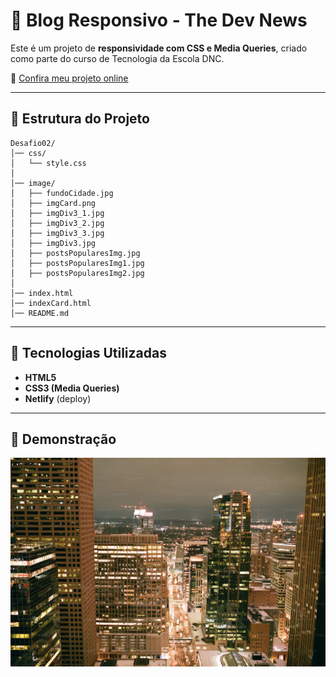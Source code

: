 # 📰 Blog Responsivo - The Dev News

Este é um projeto de **responsividade com CSS e Media Queries**, criado como parte do curso de Tecnologia da Escola DNC.

🔗 [Confira meu projeto online](https://dnc-desafio-02.netlify.app/)

---

## 📂 Estrutura do Projeto

```
Desafio02/
│── css/
│   └── style.css
│
│── image/
│   ├── fundoCidade.jpg
│   ├── imgCard.png
│   ├── imgDiv3_1.jpg
│   ├── imgDiv3_2.jpg
│   ├── imgDiv3_3.jpg
│   ├── imgDiv3.jpg
│   ├── postsPopularesImg.jpg
│   ├── postsPopularesImg1.jpg
│   ├── postsPopularesImg2.jpg
│
│── index.html
│── indexCard.html
│── README.md
```

---

## 🚀 Tecnologias Utilizadas

- **HTML5**
- **CSS3 (Media Queries)**
- **Netlify** (deploy)

---

## 📸 Demonstração

![Preview do Projeto](image/fundoCidade.jpg)
